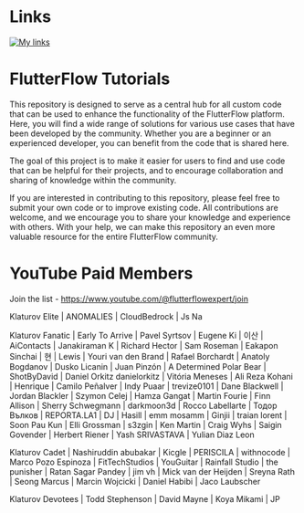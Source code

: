 # Links

[![My links](https://img.shields.io/badge/-My%20Links-purple?style=for-the-badge&logo=linktree&logoColor=white)](https://linktr.ee/klaturov)

# FlutterFlow Tutorials

This repository is designed to serve as a central hub for all custom code that can be used to enhance the functionality of the FlutterFlow platform. Here, you will find a wide range of solutions for various use cases that have been developed by the community. Whether you are a beginner or an experienced developer, you can benefit from the code that is shared here.

The goal of this project is to make it easier for users to find and use code that can be helpful for their projects, and to encourage collaboration and sharing of knowledge within the community.

If you are interested in contributing to this repository, please feel free to submit your own code or to improve existing code. All contributions are welcome, and we encourage you to share your knowledge and experience with others. With your help, we can make this repository an even more valuable resource for the entire FlutterFlow community.

# YouTube Paid Members

Join the list - https://www.youtube.com/@flutterflowexpert/join

Klaturov Elite
| ANOMALIES
| CloudBedrock
| Js Na

Klaturov Fanatic
| Early To Arrive
| Pavel Syrtsov
| Eugene Ki
| 이산
| AiContacts
| Janakiraman K
| Richard Hector
| Sam Roseman
| Eakapon Sinchai
| 현
| Lewis
| Youri van den Brand
| Rafael Borchardt
| Anatoly Bogdanov
| Dusko Licanin
| Juan Pinzón
| A Determined Polar Bear
| ShotByDavid
| Daniel Orkitz danielorkitz
| Vitória Meneses
| Ali Reza Kohani
| Henrique
| Camilo Peñalver
| Indy Puaar
| trevize0101
| Dane Blackwell
| Jordan Blackler
| Szymon Celej
| Hamza Gangat
| Martin Fourie
| Finn Allison
| Sherry Schwegmann
| darkmoon3d
| Rocco Labellarte
| Тодор Вълков
| REPORTA.LA1
| DJ
| Hasill
| emm mosamm
| Ginjii
| traian lorent
| Soon Pau Kun
| Elli Grossman
| s3zgin
| Ken Martin
| Craig Wyhs
| Saigin Govender
| Herbert Riener
| Yash SRIVASTAVA
| Yulian Diaz Leon

Klaturov Cadet
| Nashiruddin abubakar
| Kicgle
| PERISCILA
| withnocode
| Marco Pozo Espinoza
| FitTechStudios
| YouGuitar
| Rainfall Studio
| the punisher
| Ratan Sagar Pandey
| jim vh
| Mick van der Heijden
| Sreyna Rath
| Seong Marcus
| Marcin Wojcicki
| Daniel Habibi
| Jaco Laubscher

Klaturov Devotees
| Todd Stephenson
| David Mayne
| Koya Mikami
| JP
